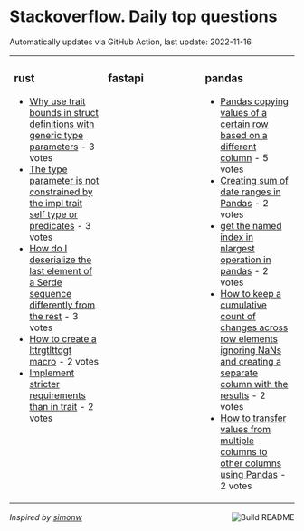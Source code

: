 # Stackoverflow. Daily top questions 

Automatically updates via GitHub Action, last update: <!-- date starts -->2022-11-16<!-- date ends -->


<table><tr><td valign="top" width="33%">

### rust
<!-- rust starts -->
* [Why use trait bounds in struct definitions with generic type parameters](https://stackoverflow.com/questions/74454620/why-use-trait-bounds-in-struct-definitions-with-generic-type-parameters) - 3 votes
* [The type parameter is not constrained by the impl trait self type or predicates](https://stackoverflow.com/questions/74452724/the-type-parameter-is-not-constrained-by-the-impl-trait-self-type-or-predicate) - 3 votes
* [How do I deserialize the last element of a Serde sequence differently from the rest](https://stackoverflow.com/questions/74461366/how-do-i-deserialize-the-last-element-of-a-serde-sequence-differently-from-the-r) - 3 votes
* [How to create a lttrgtlttdgt macro](https://stackoverflow.com/questions/74459580/how-to-create-a-trtd-macro) - 2 votes
* [Implement stricter requirements than in trait](https://stackoverflow.com/questions/74449099/implement-stricter-requirements-than-in-trait) - 2 votes
<!-- rust ends -->
</td><td valign="top" width="34%">


### fastapi
<!-- fastapi starts -->

<!-- fastapi ends -->
</td><td valign="top" width="34%">


### pandas
<!-- pandas starts -->
* [Pandas copying values of a certain row based on a different column](https://stackoverflow.com/questions/74439252/pandas-copying-values-of-a-certain-row-based-on-a-different-column) - 5 votes
* [Creating sum of date ranges in Pandas](https://stackoverflow.com/questions/74460294/creating-sum-of-date-ranges-in-pandas) - 2 votes
* [get the named index in nlargest operation in pandas](https://stackoverflow.com/questions/74440466/get-the-named-index-in-nlargest-operation-in-pandas) - 2 votes
* [How to keep a cumulative count of changes across row elements ignoring NaNs and creating a separate column with the results](https://stackoverflow.com/questions/74450526/how-to-keep-a-cumulative-count-of-changes-across-row-elements-ignoring-nans-an) - 2 votes
* [How to transfer values from multiple columns to other columns using Pandas](https://stackoverflow.com/questions/74441383/how-to-transfer-values-from-multiple-columns-to-other-columns-using-pandas) - 2 votes
<!-- pandas ends -->
</td></tr></table>

<a href="https://github.com/hp0404/hp0404/actions"><img src="https://github.com/hp0404/hp0404/workflows/Build%20README/badge.svg" align="right" alt="Build README"></a> <p>*Inspired by  [simonw](https://github.com/simonw/simonw)*</p>
